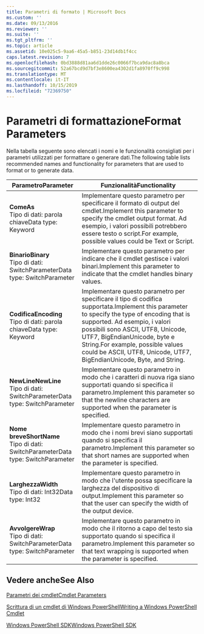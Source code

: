```yaml
---
title: Parametri di formato | Microsoft Docs
ms.custom: ''
ms.date: 09/13/2016
ms.reviewer: ''
ms.suite: ''
ms.tgt_pltfrm: ''
ms.topic: article
ms.assetid: 10e025c5-9aa6-45a5-b851-23d14db1f4cc
caps.latest.revision: 7
ms.openlocfilehash: 0bd3888d81aa6d1dde26c0066f7bca9dac8a8bca
ms.sourcegitcommit: 52a67bcd9d7bf3e8600ea4302d1fa8970ff9c998
ms.translationtype: MT
ms.contentlocale: it-IT
ms.lasthandoff: 10/15/2019
ms.locfileid: "72369750"
---
```

# <a name="format-parameters"></a><span data-ttu-id="ff3fc-102">Parametri di formattazione</span><span class="sxs-lookup"><span data-stu-id="ff3fc-102">Format Parameters</span></span>

<span data-ttu-id="ff3fc-103">Nella tabella seguente sono elencati i nomi e le funzionalità consigliati per i parametri utilizzati per formattare o generare dati.</span><span class="sxs-lookup"><span data-stu-id="ff3fc-103">The following table lists recommended names and functionality for parameters that are used to format or to generate data.</span></span>

|<span data-ttu-id="ff3fc-104">Parametro</span><span class="sxs-lookup"><span data-stu-id="ff3fc-104">Parameter</span></span>|<span data-ttu-id="ff3fc-105">Funzionalità</span><span class="sxs-lookup"><span data-stu-id="ff3fc-105">Functionality</span></span>|
|---|---|
|<span data-ttu-id="ff3fc-106">**Come**</span><span class="sxs-lookup"><span data-stu-id="ff3fc-106">**As**</span></span><br><span data-ttu-id="ff3fc-107">Tipo di dati: parola chiave</span><span class="sxs-lookup"><span data-stu-id="ff3fc-107">Data type: Keyword</span></span>|<span data-ttu-id="ff3fc-108">Implementare questo parametro per specificare il formato di output del cmdlet.</span><span class="sxs-lookup"><span data-stu-id="ff3fc-108">Implement this parameter to specify the cmdlet output format.</span></span> <span data-ttu-id="ff3fc-109">Ad esempio, i valori possibili potrebbero essere testo o script.</span><span class="sxs-lookup"><span data-stu-id="ff3fc-109">For example, possible values could be Text or Script.</span></span>|
|<span data-ttu-id="ff3fc-110">**Binario**</span><span class="sxs-lookup"><span data-stu-id="ff3fc-110">**Binary**</span></span><br><span data-ttu-id="ff3fc-111">Tipo di dati: SwitchParameter</span><span class="sxs-lookup"><span data-stu-id="ff3fc-111">Data type: SwitchParameter</span></span>|<span data-ttu-id="ff3fc-112">Implementare questo parametro per indicare che il cmdlet gestisce i valori binari.</span><span class="sxs-lookup"><span data-stu-id="ff3fc-112">Implement this parameter to indicate that the cmdlet handles binary values.</span></span>|
|<span data-ttu-id="ff3fc-113">**Codifica**</span><span class="sxs-lookup"><span data-stu-id="ff3fc-113">**Encoding**</span></span><br><span data-ttu-id="ff3fc-114">Tipo di dati: parola chiave</span><span class="sxs-lookup"><span data-stu-id="ff3fc-114">Data type: Keyword</span></span>|<span data-ttu-id="ff3fc-115">Implementare questo parametro per specificare il tipo di codifica supportata.</span><span class="sxs-lookup"><span data-stu-id="ff3fc-115">Implement this parameter to specify the type of encoding that is supported.</span></span> <span data-ttu-id="ff3fc-116">Ad esempio, i valori possibili sono ASCII, UTF8, Unicode, UTF7, BigEndianUnicode, byte e String.</span><span class="sxs-lookup"><span data-stu-id="ff3fc-116">For example, possible values could be ASCII, UTF8, Unicode, UTF7, BigEndianUnicode, Byte, and String.</span></span>|
|<span data-ttu-id="ff3fc-117">**NewLine**</span><span class="sxs-lookup"><span data-stu-id="ff3fc-117">**NewLine**</span></span><br><span data-ttu-id="ff3fc-118">Tipo di dati: SwitchParameter</span><span class="sxs-lookup"><span data-stu-id="ff3fc-118">Data type: SwitchParameter</span></span>|<span data-ttu-id="ff3fc-119">Implementare questo parametro in modo che i caratteri di nuova riga siano supportati quando si specifica il parametro.</span><span class="sxs-lookup"><span data-stu-id="ff3fc-119">Implement this parameter so that the newline characters are supported when the parameter is specified.</span></span>|
|<span data-ttu-id="ff3fc-120">**Nome breve**</span><span class="sxs-lookup"><span data-stu-id="ff3fc-120">**ShortName**</span></span><br><span data-ttu-id="ff3fc-121">Tipo di dati: SwitchParameter</span><span class="sxs-lookup"><span data-stu-id="ff3fc-121">Data type: SwitchParameter</span></span>|<span data-ttu-id="ff3fc-122">Implementare questo parametro in modo che i nomi brevi siano supportati quando si specifica il parametro.</span><span class="sxs-lookup"><span data-stu-id="ff3fc-122">Implement this parameter so that short names are supported when the parameter is specified.</span></span>|
|<span data-ttu-id="ff3fc-123">**Larghezza**</span><span class="sxs-lookup"><span data-stu-id="ff3fc-123">**Width**</span></span><br><span data-ttu-id="ff3fc-124">Tipo di dati: Int32</span><span class="sxs-lookup"><span data-stu-id="ff3fc-124">Data type: Int32</span></span>|<span data-ttu-id="ff3fc-125">Implementare questo parametro in modo che l'utente possa specificare la larghezza del dispositivo di output.</span><span class="sxs-lookup"><span data-stu-id="ff3fc-125">Implement this parameter so that the user can specify the width of the output device.</span></span>|
|<span data-ttu-id="ff3fc-126">**Avvolgere**</span><span class="sxs-lookup"><span data-stu-id="ff3fc-126">**Wrap**</span></span><br><span data-ttu-id="ff3fc-127">Tipo di dati: SwitchParameter</span><span class="sxs-lookup"><span data-stu-id="ff3fc-127">Data type: SwitchParameter</span></span>|<span data-ttu-id="ff3fc-128">Implementare questo parametro in modo che il ritorno a capo del testo sia supportato quando si specifica il parametro.</span><span class="sxs-lookup"><span data-stu-id="ff3fc-128">Implement this parameter so that text wrapping is supported when the parameter is specified.</span></span>|
## <a name="see-also"></a><span data-ttu-id="ff3fc-129">Vedere anche</span><span class="sxs-lookup"><span data-stu-id="ff3fc-129">See Also</span></span>

[<span data-ttu-id="ff3fc-130">Parametri dei cmdlet</span><span class="sxs-lookup"><span data-stu-id="ff3fc-130">Cmdlet Parameters</span></span>](./cmdlet-parameters.md)

[<span data-ttu-id="ff3fc-131">Scrittura di un cmdlet di Windows PowerShell</span><span class="sxs-lookup"><span data-stu-id="ff3fc-131">Writing a Windows PowerShell Cmdlet</span></span>](./writing-a-windows-powershell-cmdlet.md)

[<span data-ttu-id="ff3fc-132">Windows PowerShell SDK</span><span class="sxs-lookup"><span data-stu-id="ff3fc-132">Windows PowerShell SDK</span></span>](../windows-powershell-reference.md)
